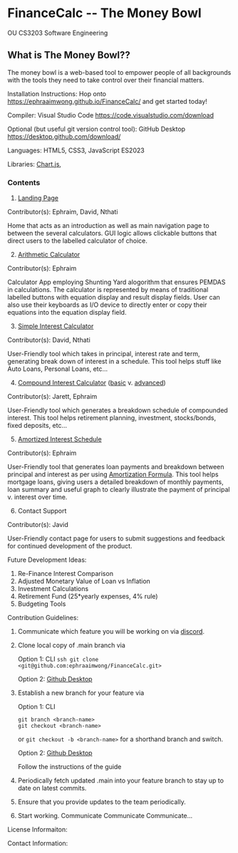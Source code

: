 # FinanceCalc -- The Money Bowl

OU CS3203 Software Engineering

## What is The Money Bowl??

The money bowl is a web-based tool to empower people of all backgrounds with the tools they need to take control over their financial matters.

Installation Instructions: Hop onto https://ephraaimwong.github.io/FinanceCalc/ and get started today!

Compiler: Visual Studio Code https://code.visualstudio.com/download

Optional (but useful git version control tool): GitHub Desktop https://desktop.github.com/download/

Languages: HTML5, CSS3, JavaScript ES2023

Libraries: [Chart.js](https://cdn.jsdelivr.net/npm/chart.js),

### Contents

1) [Landing Page](https://ephraaimwong.github.io/FinanceCalc/)

Contributor(s): Ephraim, David, Nthati

Home that acts as an introduction as well as main navigation page to between the several calculators. GUI logic allows clickable buttons that direct users to the labelled calculator of choice.

2) [Arithmetic Calculator](https://ephraaimwong.github.io/FinanceCalc/basicCalc2.html)

Contributor(s): Ephraim

Calculator App employing Shunting Yard alogorithm that ensures PEMDAS in calculations. The calculator is represented by means of traditional labelled buttons with equation display and result display fields. User can also use their keyboards as I/O device to directly enter or copy their equations into the equation display field.

3) [Simple Interest Calculator](https://ephraaimwong.github.io/FinanceCalc/interestCalcSimple.html)

Contributor(s): David, Nthati

User-Friendly tool which takes in principal, interest rate and term, generating break down of interest in a schedule.
This tool helps stuff like Auto Loans, Personal Loans, etc...

4) [Compound Interest Calculator](https://ephraaimwong.github.io/FinanceCalc/compoundInterestCalc2.html) ([basic](https://www.discover.com/online-banking/cd-lng-02/?cmpgnid=ps-bk-ggl-nonchck-agl-ggl-pmax-test-pmx&src=S00001AON&van=Dbank&gad_source=1&gclid=Cj0KCQjwz7C2BhDkARIsAA_SZKYJFrwuQYpUSMPo3B6_HE-QI17n864Sqpme6_yZD7zYNBMilg93O6AaAqifEALw_wcB&gclsrc=aw.ds) v. [advanced](https://www.investor.gov/financial-tools-calculators/calculators/compound-interest-calculator))

Contributor(s): Jarett, Ephraim

User-Friendly tool which generates a breakdown schedule of compounded interest.
This tool helps retirement planning, investment, stocks/bonds, fixed deposits, etc...

5) [Amortized Interest Schedule](https://ephraaimwong.github.io/FinanceCalc/amortizationSchedule.html)

Contributor(s): Ephraim

User-Friendly tool that generates loan payments and breakdown between principal and interest as per using [Amortization Formula](https://www.highradius.com/resources/Blog/amortization-schedule-formula/).
This tool helps mortgage loans, giving users a detailed breakdown of monthly payments, loan summary and useful graph to clearly illustrate the payment of principal v. interest over time.

6) Contact Support

Contributor(s): Javid

User-Friendly contact page for users to submit suggestions and feedback for continued development of the product.

Future Development Ideas:

1) Re-Finance Interest Comparison
2) Adjusted Monetary Value of Loan vs Inflation
3) Investment Calculations
4) Retirement Fund (25*yearly expenses, 4% rule)
5) Budgeting Tools

Contribution Guidelines:

1. Communicate which feature you will be working on via [discord](https://discord.gg/2tQTmb4dsb).
2. Clone local copy of .main branch via

   Option 1: CLI `ssh git clone <git@github.com:ephraaimwong/FinanceCalc.git>`

   Option 2: [Github Desktop](https://docs.github.com/en/desktop/overview/getting-started-with-github-desktop)
3. Establish a new branch for your feature via

   Option 1: CLI

   ```
   git branch <branch-name>
   git checkout <branch-name>
   ```

   or `git checkout -b <branch-name>` for a shorthand branch and switch.

   Option 2: [Github Desktop](https://docs.github.com/en/desktop/overview/getting-started-with-github-desktop)

   Follow the instructions of the guide
4. Periodically fetch updated .main into your feature branch to stay up to date on latest commits.
5. Ensure that you provide updates to the team periodically.
6. Start working.
   Communicate Communicate Communicate...

License Informaiton:

Contact Information:
